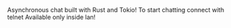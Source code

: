 Asynchronous chat built with Rust and Tokio!
To start chatting connect with telnet <LAN ip> <Port>
Available only inside lan!